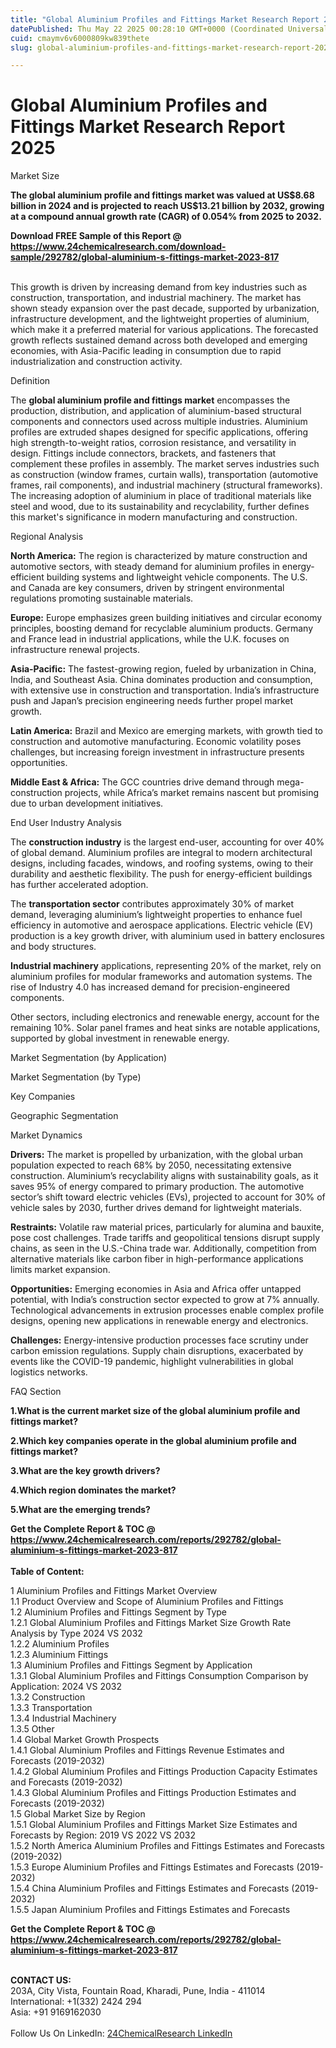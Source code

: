 ```yaml
---
title: "Global Aluminium Profiles and Fittings Market Research Report 2025"
datePublished: Thu May 22 2025 00:28:10 GMT+0000 (Coordinated Universal Time)
cuid: cmaymv6v6000809kw839thete
slug: global-aluminium-profiles-and-fittings-market-research-report-2025

---
```


# Global Aluminium Profiles and Fittings Market Research Report 2025

<p>Market Size</p><p>
</p><p><strong>The global aluminium profile and fittings market was valued at US$8.68 billion in 2024 and is projected to reach US$13.21 billion by 2032, growing at a compound annual growth rate (CAGR) of 0.054% from 2025 to 2032.</strong></p><div><b>Download FREE Sample of this Report @ 
            <a href="https://www.24chemicalresearch.com/download-sample/292782/global-aluminium-s-fittings-market-2023-817">
            https://www.24chemicalresearch.com/download-sample/292782/global-aluminium-s-fittings-market-2023-817</a></b></div><br><p>
</p><p>This growth is driven by increasing demand from key industries such as construction, transportation, and industrial machinery. The market has shown steady expansion over the past decade, supported by urbanization, infrastructure development, and the lightweight properties of aluminium, which make it a preferred material for various applications. The forecasted growth reflects sustained demand across both developed and emerging economies, with Asia-Pacific leading in consumption due to rapid industrialization and construction activity.</p><p>
Definition</p><p>
</p><p>The <strong>global aluminium profile and fittings market</strong> encompasses the production, distribution, and application of aluminium-based structural components and connectors used across multiple industries. Aluminium profiles are extruded shapes designed for specific applications, offering high strength-to-weight ratios, corrosion resistance, and versatility in design. Fittings include connectors, brackets, and fasteners that complement these profiles in assembly. The market serves industries such as construction (window frames, curtain walls), transportation (automotive frames, rail components), and industrial machinery (structural frameworks). The increasing adoption of aluminium in place of traditional materials like steel and wood, due to its sustainability and recyclability, further defines this market's significance in modern manufacturing and construction.</p><p>
Regional Analysis</p><p>
</p><p><strong>North America:</strong> The region is characterized by mature construction and automotive sectors, with steady demand for aluminium profiles in energy-efficient building systems and lightweight vehicle components. The U.S. and Canada are key consumers, driven by stringent environmental regulations promoting sustainable materials.</p><p>
</p><p><strong>Europe:</strong> Europe emphasizes green building initiatives and circular economy principles, boosting demand for recyclable aluminium products. Germany and France lead in industrial applications, while the U.K. focuses on infrastructure renewal projects.</p><p>
</p><p><strong>Asia-Pacific:</strong> The fastest-growing region, fueled by urbanization in China, India, and Southeast Asia. China dominates production and consumption, with extensive use in construction and transportation. India’s infrastructure push and Japan’s precision engineering needs further propel market growth.</p><p>
</p><p><strong>Latin America:</strong> Brazil and Mexico are emerging markets, with growth tied to construction and automotive manufacturing. Economic volatility poses challenges, but increasing foreign investment in infrastructure presents opportunities.</p><p>
</p><p><strong>Middle East &amp; Africa:</strong> The GCC countries drive demand through mega-construction projects, while Africa’s market remains nascent but promising due to urban development initiatives.</p><p>
End User Industry Analysis</p><p>
</p><p>The <strong>construction industry</strong> is the largest end-user, accounting for over 40% of global demand. Aluminium profiles are integral to modern architectural designs, including facades, windows, and roofing systems, owing to their durability and aesthetic flexibility. The push for energy-efficient buildings has further accelerated adoption.</p><p>
</p><p>The <strong>transportation sector</strong> contributes approximately 30% of market demand, leveraging aluminium’s lightweight properties to enhance fuel efficiency in automotive and aerospace applications. Electric vehicle (EV) production is a key growth driver, with aluminium used in battery enclosures and body structures.</p><p>
</p><p><strong>Industrial machinery</strong> applications, representing 20% of the market, rely on aluminium profiles for modular frameworks and automation systems. The rise of Industry 4.0 has increased demand for precision-engineered components.</p><p>
</p><p>Other sectors, including electronics and renewable energy, account for the remaining 10%. Solar panel frames and heat sinks are notable applications, supported by global investment in renewable energy.</p><p>
Market Segmentation (by Application)</p><p>
</p><p>
Market Segmentation (by Type)</p><p>
</p><p>
Key Companies</p><p>
</p><p>
Geographic Segmentation</p><p>
</p><p>
Market Dynamics</p><p>
</p><p><strong>Drivers:</strong> The market is propelled by urbanization, with the global urban population expected to reach 68% by 2050, necessitating extensive construction. Aluminium’s recyclability aligns with sustainability goals, as it saves 95% of energy compared to primary production. The automotive sector’s shift toward electric vehicles (EVs), projected to account for 30% of vehicle sales by 2030, further drives demand for lightweight materials.</p><p>
</p><p><strong>Restraints:</strong> Volatile raw material prices, particularly for alumina and bauxite, pose cost challenges. Trade tariffs and geopolitical tensions disrupt supply chains, as seen in the U.S.-China trade war. Additionally, competition from alternative materials like carbon fiber in high-performance applications limits market expansion.</p><p>
</p><p><strong>Opportunities:</strong> Emerging economies in Asia and Africa offer untapped potential, with India’s construction sector expected to grow at 7% annually. Technological advancements in extrusion processes enable complex profile designs, opening new applications in renewable energy and electronics.</p><p>
</p><p><strong>Challenges:</strong> Energy-intensive production processes face scrutiny under carbon emission regulations. Supply chain disruptions, exacerbated by events like the COVID-19 pandemic, highlight vulnerabilities in global logistics networks.</p><p>
FAQ Section</p><p>
</p><p><strong>1.What is the current market size of the global aluminium profile and fittings market?</strong></p><p>
</p><p>
</p><p><strong>2.Which key companies operate in the global aluminium profile and fittings market?</strong></p><p>
</p><p>
</p><p><strong>3.What are the key growth drivers?</strong></p><p>
</p><p>
</p><p><strong>4.Which region dominates the market?</strong></p><p>
</p><p>
</p><p><strong>5.What are the emerging trends?</strong></p><p>
</p>

<div><b>Get the Complete Report & TOC @ 
            <a href="https://www.24chemicalresearch.com/reports/292782/global-aluminium-s-fittings-market-2023-817">
            https://www.24chemicalresearch.com/reports/292782/global-aluminium-s-fittings-market-2023-817</a></b></div><br>
            <b>Table of Content:</b><p>1 Aluminium Profiles and Fittings Market Overview<br />
    1.1 Product Overview and Scope of Aluminium Profiles and Fittings<br />
    1.2 Aluminium Profiles and Fittings Segment by Type<br />
        1.2.1 Global Aluminium Profiles and Fittings Market Size Growth Rate Analysis by Type 2024 VS 2032<br />
        1.2.2 Aluminium Profiles<br />
        1.2.3 Aluminium Fittings<br />
    1.3 Aluminium Profiles and Fittings Segment by Application<br />
        1.3.1 Global Aluminium Profiles and Fittings Consumption Comparison by Application: 2024 VS 2032<br />
        1.3.2 Construction<br />
        1.3.3 Transportation<br />
        1.3.4 Industrial Machinery<br />
        1.3.5 Other<br />
    1.4 Global Market Growth Prospects<br />
        1.4.1 Global Aluminium Profiles and Fittings Revenue Estimates and Forecasts (2019-2032)<br />
        1.4.2 Global Aluminium Profiles and Fittings Production Capacity Estimates and Forecasts (2019-2032)<br />
        1.4.3 Global Aluminium Profiles and Fittings Production Estimates and Forecasts (2019-2032)<br />
    1.5 Global Market Size by Region<br />
        1.5.1 Global Aluminium Profiles and Fittings Market Size Estimates and Forecasts by Region: 2019 VS 2022 VS 2032<br />
        1.5.2 North America Aluminium Profiles and Fittings Estimates and Forecasts (2019-2032)<br />
        1.5.3 Europe Aluminium Profiles and Fittings Estimates and Forecasts (2019-2032)<br />
        1.5.4 China Aluminium Profiles and Fittings Estimates and Forecasts (2019-2032)<br />
        1.5.5 Japan Aluminium Profiles and Fittings Estimates and Forecasts</p>

<div><b>Get the Complete Report & TOC @ 
            <a href="https://www.24chemicalresearch.com/reports/292782/global-aluminium-s-fittings-market-2023-817">
            https://www.24chemicalresearch.com/reports/292782/global-aluminium-s-fittings-market-2023-817</a></b></div><br>

<b>CONTACT US:</b><br>
            203A, City Vista, Fountain Road, Kharadi, Pune, India - 411014<br>
            International: +1(332) 2424 294<br>
            Asia: +91 9169162030 <br><br>
            Follow Us On LinkedIn: <a href="https://www.linkedin.com/company/24chemicalresearch/">24ChemicalResearch LinkedIn</a>
